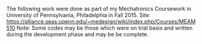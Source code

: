 The following work were done as part of my Mechatronics Coursework in University of Pennsylvania, Philadelphia in Fall 2015. 
Site: https://alliance.seas.upenn.edu/~medesign/wiki/index.php/Courses/MEAM510
Note: Some codes may be those which were on trial basis and written during the development phase and may be be complete.

